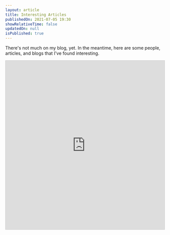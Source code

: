 ```yaml
---
layout: article
title: Interesting Articles
publishedOn: 2021-07-05 19:30
showRelativeTime: false
updatedOn: null
isPublished: true
---
```


[comment]: # "README: Edit the title of your post. Set `isPublished` to true whenever you're ready to publish. Don't forget to commit + push to your git repo."

There's not much on my blog, yet. In the meantime, here are some people, articles, and blogs that I've found interesting.

<script>
  import Bleed from '$lib/components/Bleed/Bleed.svelte';
</script>

<!-- <Bleed full>
  <img src="https://source.unsplash.com/eaxwP9J_V6s/1600x398" alt="Landscape">
</Bleed> -->
<Bleed>
  <iframe src="https://airtable.com/embed/shrB7rjutFxXhVpgX?backgroundColor=teal" title="Airtable of Interesting Articles" frameborder="0" onmousewheel="" height="533" width="100%" style="background: transparent; border: 1px solid #ccc;"></iframe>
</Bleed>
